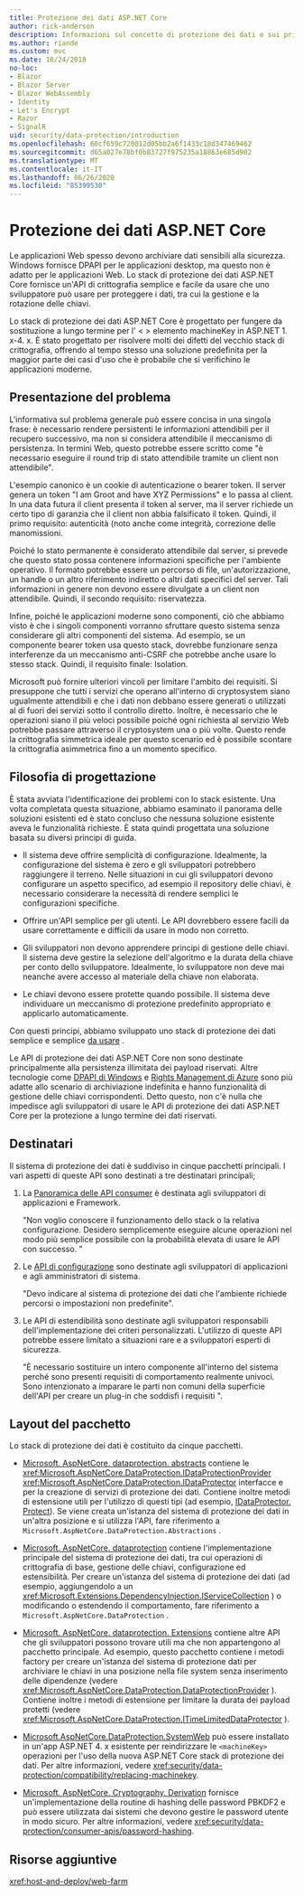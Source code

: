 ```yaml
---
title: Protezione dei dati ASP.NET Core
author: rick-anderson
description: Informazioni sul concetto di protezione dei dati e sui principi di progettazione delle API di protezione dei dati ASP.NET Core.
ms.author: riande
ms.custom: mvc
ms.date: 10/24/2018
no-loc:
- Blazor
- Blazor Server
- Blazor WebAssembly
- Identity
- Let's Encrypt
- Razor
- SignalR
uid: security/data-protection/introduction
ms.openlocfilehash: 60cf659c720012d05bb2a6f1433c18d347469462
ms.sourcegitcommit: d65a027e78bf0b83727f975235a18863e685d902
ms.translationtype: MT
ms.contentlocale: it-IT
ms.lasthandoff: 06/26/2020
ms.locfileid: "85399530"
---
```

# <a name="aspnet-core-data-protection"></a>Protezione dei dati ASP.NET Core

Le applicazioni Web spesso devono archiviare dati sensibili alla sicurezza. Windows fornisce DPAPI per le applicazioni desktop, ma questo non è adatto per le applicazioni Web. Lo stack di protezione dei dati ASP.NET Core fornisce un'API di crittografia semplice e facile da usare che uno sviluppatore può usare per proteggere i dati, tra cui la gestione e la rotazione delle chiavi.

Lo stack di protezione dei dati ASP.NET Core è progettato per fungere da sostituzione a lungo termine per l' &lt; &gt; elemento machineKey in ASP.NET 1. x-4. x. È stato progettato per risolvere molti dei difetti del vecchio stack di crittografia, offrendo al tempo stesso una soluzione predefinita per la maggior parte dei casi d'uso che è probabile che si verifichino le applicazioni moderne.

## <a name="problem-statement"></a>Presentazione del problema

L'informativa sul problema generale può essere concisa in una singola frase: è necessario rendere persistenti le informazioni attendibili per il recupero successivo, ma non si considera attendibile il meccanismo di persistenza. In termini Web, questo potrebbe essere scritto come "è necessario eseguire il round trip di stato attendibile tramite un client non attendibile".

L'esempio canonico è un cookie di autenticazione o bearer token. Il server genera un token "I am Groot and have XYZ Permissions" e lo passa al client. In una data futura il client presenta il token al server, ma il server richiede un certo tipo di garanzia che il client non abbia falsificato il token. Quindi, il primo requisito: autenticità (noto anche come integrità, correzione delle manomissioni.

Poiché lo stato permanente è considerato attendibile dal server, si prevede che questo stato possa contenere informazioni specifiche per l'ambiente operativo. Il formato potrebbe essere un percorso di file, un'autorizzazione, un handle o un altro riferimento indiretto o altri dati specifici del server. Tali informazioni in genere non devono essere divulgate a un client non attendibile. Quindi, il secondo requisito: riservatezza.

Infine, poiché le applicazioni moderne sono componenti, ciò che abbiamo visto è che i singoli componenti vorranno sfruttare questo sistema senza considerare gli altri componenti del sistema. Ad esempio, se un componente bearer token usa questo stack, dovrebbe funzionare senza interferenze da un meccanismo anti-CSRF che potrebbe anche usare lo stesso stack. Quindi, il requisito finale: Isolation.

Microsoft può fornire ulteriori vincoli per limitare l'ambito dei requisiti. Si presuppone che tutti i servizi che operano all'interno di cryptosystem siano ugualmente attendibili e che i dati non debbano essere generati o utilizzati al di fuori dei servizi sotto il controllo diretto. Inoltre, è necessario che le operazioni siano il più veloci possibile poiché ogni richiesta al servizio Web potrebbe passare attraverso il cryptosystem una o più volte. Questo rende la crittografia simmetrica ideale per questo scenario ed è possibile scontare la crittografia asimmetrica fino a un momento specifico.

## <a name="design-philosophy"></a>Filosofia di progettazione

È stata avviata l'identificazione dei problemi con lo stack esistente. Una volta completata questa situazione, abbiamo esaminato il panorama delle soluzioni esistenti ed è stato concluso che nessuna soluzione esistente aveva le funzionalità richieste. È stata quindi progettata una soluzione basata su diversi principi di guida.

* Il sistema deve offrire semplicità di configurazione. Idealmente, la configurazione del sistema è zero e gli sviluppatori potrebbero raggiungere il terreno. Nelle situazioni in cui gli sviluppatori devono configurare un aspetto specifico, ad esempio il repository delle chiavi, è necessario considerare la necessità di rendere semplici le configurazioni specifiche.

* Offrire un'API semplice per gli utenti. Le API dovrebbero essere facili da usare correttamente e difficili da usare in modo non corretto.

* Gli sviluppatori non devono apprendere principi di gestione delle chiavi. Il sistema deve gestire la selezione dell'algoritmo e la durata della chiave per conto dello sviluppatore. Idealmente, lo sviluppatore non deve mai neanche avere accesso al materiale della chiave non elaborata.

* Le chiavi devono essere protette quando possibile. Il sistema deve individuare un meccanismo di protezione predefinito appropriato e applicarlo automaticamente.

Con questi principi, abbiamo sviluppato uno stack di protezione dei dati semplice e semplice [da usare](xref:security/data-protection/using-data-protection) .

Le API di protezione dei dati ASP.NET Core non sono destinate principalmente alla persistenza illimitata dei payload riservati. Altre tecnologie come [DPAPI di Windows](https://msdn.microsoft.com/library/windows/desktop/hh706794%28v=vs.85%29.aspx) e [Rights Management di Azure](/rights-management/) sono più adatte allo scenario di archiviazione indefinita e hanno funzionalità di gestione delle chiavi corrispondenti. Detto questo, non c'è nulla che impedisce agli sviluppatori di usare le API di protezione dei dati ASP.NET Core per la protezione a lungo termine dei dati riservati.

## <a name="audience"></a>Destinatari

Il sistema di protezione dei dati è suddiviso in cinque pacchetti principali. I vari aspetti di queste API sono destinati a tre destinatari principali;

1. La [Panoramica delle API consumer](xref:security/data-protection/consumer-apis/overview) è destinata agli sviluppatori di applicazioni e Framework.

   "Non voglio conoscere il funzionamento dello stack o la relativa configurazione. Desidero semplicemente eseguire alcune operazioni nel modo più semplice possibile con la probabilità elevata di usare le API con successo. "

2. Le [API di configurazione](xref:security/data-protection/configuration/overview) sono destinate agli sviluppatori di applicazioni e agli amministratori di sistema.

   "Devo indicare al sistema di protezione dei dati che l'ambiente richiede percorsi o impostazioni non predefinite".

3. Le API di estendibilità sono destinate agli sviluppatori responsabili dell'implementazione dei criteri personalizzati. L'utilizzo di queste API potrebbe essere limitato a situazioni rare e a sviluppatori esperti di sicurezza.

   "È necessario sostituire un intero componente all'interno del sistema perché sono presenti requisiti di comportamento realmente univoci. Sono intenzionato a imparare le parti non comuni della superficie dell'API per creare un plug-in che soddisfi i requisiti ".

## <a name="package-layout"></a>Layout del pacchetto

Lo stack di protezione dei dati è costituito da cinque pacchetti.

* [Microsoft. AspNetCore. dataprotection. abstracts](https://www.nuget.org/packages/Microsoft.AspNetCore.DataProtection.Abstractions/) contiene le <xref:Microsoft.AspNetCore.DataProtection.IDataProtectionProvider> <xref:Microsoft.AspNetCore.DataProtection.IDataProtector> interfacce e per la creazione di servizi di protezione dei dati. Contiene inoltre metodi di estensione utili per l'utilizzo di questi tipi (ad esempio, [IDataProtector. Protect](xref:Microsoft.AspNetCore.DataProtection.DataProtectionCommonExtensions.Protect*)). Se viene creata un'istanza del sistema di protezione dei dati in un'altra posizione e si utilizza l'API, fare riferimento a `Microsoft.AspNetCore.DataProtection.Abstractions` .

* [Microsoft. AspNetCore. dataprotection](https://www.nuget.org/packages/Microsoft.AspNetCore.DataProtection/) contiene l'implementazione principale del sistema di protezione dei dati, tra cui operazioni di crittografia di base, gestione delle chiavi, configurazione ed estensibilità. Per creare un'istanza del sistema di protezione dei dati (ad esempio, aggiungendolo a un <xref:Microsoft.Extensions.DependencyInjection.IServiceCollection> ) o modificando o estendendo il comportamento, fare riferimento a `Microsoft.AspNetCore.DataProtection` .

* [Microsoft. AspNetCore. dataprotection. Extensions](https://www.nuget.org/packages/Microsoft.AspNetCore.DataProtection.Extensions/) contiene altre API che gli sviluppatori possono trovare utili ma che non appartengono al pacchetto principale. Ad esempio, questo pacchetto contiene i metodi factory per creare un'istanza del sistema di protezione dati per archiviare le chiavi in una posizione nella file system senza inserimento delle dipendenze (vedere <xref:Microsoft.AspNetCore.DataProtection.DataProtectionProvider> ). Contiene inoltre i metodi di estensione per limitare la durata dei payload protetti (vedere <xref:Microsoft.AspNetCore.DataProtection.ITimeLimitedDataProtector> ).

* [Microsoft.AspNetCore.DataProtection.SystemWeb](https://www.nuget.org/packages/Microsoft.AspNetCore.DataProtection.SystemWeb/) può essere installato in un'app ASP.NET 4. x esistente per reindirizzare le `<machineKey>` operazioni per l'uso della nuova ASP.NET Core stack di protezione dei dati. Per altre informazioni, vedere <xref:security/data-protection/compatibility/replacing-machinekey>.

* [Microsoft. AspNetCore. Cryptography. Derivation](https://www.nuget.org/packages/Microsoft.AspNetCore.Cryptography.KeyDerivation/) fornisce un'implementazione della routine di hashing delle password PBKDF2 e può essere utilizzata dai sistemi che devono gestire le password utente in modo sicuro. Per altre informazioni, vedere <xref:security/data-protection/consumer-apis/password-hashing>.

## <a name="additional-resources"></a>Risorse aggiuntive

<xref:host-and-deploy/web-farm>

